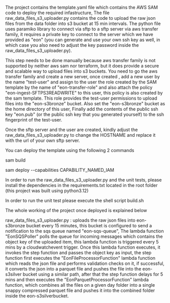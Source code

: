 The project contains the template.yaml file which contains the AWS SAM code to deploy the required infastructure, The file raw_data_files_s3_uploader.py contains the code to upload the raw json files from the data folder into s3 bucket at 15 min intervals. The python file uses paramiko library to connect via sftp to a sftp server via aws transfer family, it requires a private key to connect to the server which we have provided as "eon" (you can generate and use your own ssh key as well, in which case you also need to adjust the key password inside the raw_data_files_s3_uploader.py).

This step needs to be done manually because aws transfer family is not supported by neither aws sam nor terraform, but it does provide a secure and scalable way to upload files into s3 buckets. You need to go the aws transfer family and create a new server, once created , add a new user by the name "test-user" and assign to the user the role created by the SAM template by the name of "eon-transfer-role" and also attach the policy "eon-ingest-SFTPS3READWRITE" to this user, this policy is also created by the sam template. This role provides the test-user permissions to upload files into the "eon-s3bronze" bucket. Also set the "eon-s3bronze" bucket as the home directory of this user, Finally add the contents of the public ssh key "eon.pub" (or the public ssh key that you generated yourself) to the ssh fingerprint of the test-user.

Once the sftp server and the user are created, kindly adjust the raw_data_files_s3_uploader.py to change the HOSTNAME and replace it with the url of your own sftp server.

You can deploy the template using the following 2 commands

sam build

sam deploy --capabilities CAPABILITY_NAMED_IAM


In order to run the raw_data_files_s3_uploader.py and the unit tests, please install the dependencies in the requirements.txt located in the root folder (this project was built using python3.12)

In order to run the unit test please execute the shell script build.sh

The whole working of the project once deployed is explained below

raw_data_files_s3_uploader.py : uploads the raw json files into eon-s3bronze bucket every 15 minutes, this bucket is configured to send a notification to the sqs queue named "eon-sqs-queue", The lambda function "EonSQSPoller" polls the queue for incoming messages which contains the object key of the uploaded item, this lambda function is triggered every 5 mins by a cloudwatchevent trigger. Once this lambda function executes, it invokes the step function and passes the object key as input, the step function first executes the "EonFileProcessorFunction" lambda function which reads the json file and performs validation checks on it, if successful, it converts the json into a parquet file and pushes the file into the eon-s3silver bucket using a similar path, after that the step function delays for 5 mins and then executes the "EonParquetProcessorFunction" lambda function, which combines all the files on a given day folder into a single snappy compressed parquet file and pushes it into the combined folder inside the eon-s3silverbucket.




